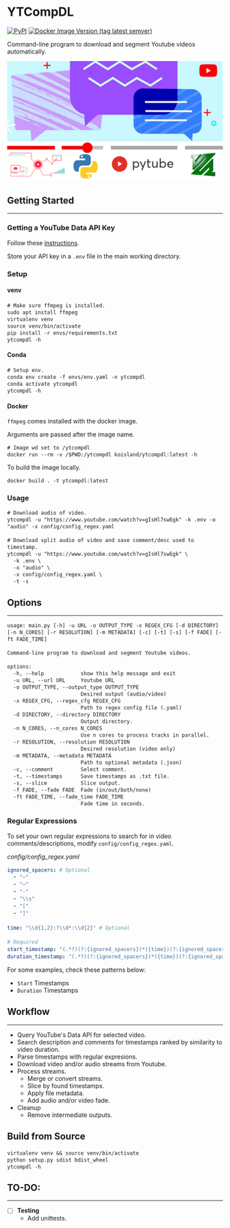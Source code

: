 # YTCompDL
[![PyPI](https://img.shields.io/pypi/v/ytcompdl?color=orange)](https://pypi.org/project/ytcompdl/)
[![Docker Image Version (tag latest semver)](https://img.shields.io/docker/v/koisland/ytcompdl/latest?label=Docker)](https://hub.docker.com/r/koisland/ytcompdl)

Command-line program to download and segment Youtube videos automatically.

![](docs/vid_chapters.png)

## Getting Started
---

### Getting a YouTube Data API Key
Follow these [instructions](https://developers.google.com/youtube/v3/getting-started).

Store your API key in a `.env` file in the main working directory.

### Setup

#### venv
```shell
# Make sure ffmpeg is installed.
sudo apt install ffmpeg
virtualenv venv
source venv/bin/activate
pip install -r envs/requirements.txt
ytcompdl -h
```

#### Conda
```shell
# Setup env.
conda env create -f envs/env.yaml -n ytcompdl
conda activate ytcompdl
ytcompdl -h
```

#### Docker
`ffmpeg` comes installed with the docker image.

Arguments are passed after the image name.
```shell
# Image wd set to /ytcompdl
docker run --rm -v /$PWD:/ytcompdl koisland/ytcompdl:latest -h
```

To build the image locally.
```shell
docker build . -t ytcompdl:latest
```

### Usage
```shell
# Download audio of video.
ytcompdl -u "https://www.youtube.com/watch?v=gIsHl7swEgk" -k .env -o "audio" -x config/config_regex.yaml

# Download split audio of video and save comment/desc used to timestamp.
ytcompdl -u "https://www.youtube.com/watch?v=gIsHl7swEgk" \
  -k .env \
  -o "audio" \
  -x config/config_regex.yaml \
  -t -s
```

## Options
---

```
usage: main.py [-h] -u URL -o OUTPUT_TYPE -x REGEX_CFG [-d DIRECTORY] [-n N_CORES] [-r RESOLUTION] [-m METADATA] [-c] [-t] [-s] [-f FADE] [-ft FADE_TIME]

Command-line program to download and segment Youtube videos.

options:
  -h, --help            show this help message and exit
  -u URL, --url URL     Youtube URL
  -o OUTPUT_TYPE, --output_type OUTPUT_TYPE
                        Desired output (audio/video)
  -x REGEX_CFG, --regex_cfg REGEX_CFG
                        Path to regex config file (.yaml)
  -d DIRECTORY, --directory DIRECTORY
                        Output directory.
  -n N_CORES, --n_cores N_CORES
                        Use n cores to process tracks in parallel.
  -r RESOLUTION, --resolution RESOLUTION
                        Desired resolution (video only)
  -m METADATA, --metadata METADATA
                        Path to optional metadata (.json)
  -c, --comment         Select comment.
  -t, --timestamps      Save timestamps as .txt file.
  -s, --slice           Slice output.
  -f FADE, --fade FADE  Fade (in/out/both/none)
  -ft FADE_TIME, --fade_time FADE_TIME
                        Fade time in seconds.
```

### Regular Expressions

To set your own regular expressions to search for in video comments/descriptions, modify `config/config_regex.yaml`.

*config/config_regex.yaml*
```yaml
ignored_spacers: # Optional
  - "―"
  - "―"
  - "-"
  - "\\s"
  - "["
  - "]"

time: "\\d{1,2}:?\\d*:\\d{2}" # Optional

# Required
start_timestamp: "(.*?)(?:{ignored_spacers})*({time})(?:{ignored_spacers})*(.*)"
duration_timestamp: "(.*?)(?:{ignored_spacers})*({time})(?:{ignored_spacers})*({time})(?:{ignored_spacers})*(.*)"
```

For some examples, check these patterns below:
* `Start` Timestamps
* `Duration` Timestamps


## Workflow
---

* Query YouTube's Data API for selected video.
* Search description and comments for timestamps ranked by similarity to video duration.
* Parse timestamps with regular expresions.
* Download video and/or audio streams from Youtube.
* Process streams.
    * Merge or convert streams.
    * Slice by found timestamps.
    * Apply file metadata.
    * Add audio and/or video fade.
* Cleanup
    * Remove intermediate outputs.

## Build from Source
```shell
virtualenv venv && source venv/bin/activate
python setup.py sdist bdist_wheel
ytcompdl -h
```

## TO-DO:
---

* [ ] **Testing**
  * Add unittests.
